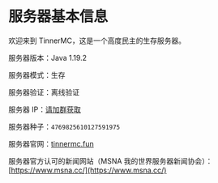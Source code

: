 # 服务器基本信息
欢迎来到 TinnerMC，这是一个高度民主的生存服务器。

服务器版本：Java 1.19.2

服务器模式：生存

服务器验证：离线验证  

服务器 IP：[请加群获取](http://qm.qq.com/cgi-bin/qm/qr?_wv=1027&k=pvHyiP4qjRiViCoPy3YYQs8jm9fh6C4H&authKey=LYYyK540gLCGEZw8q1hFRJe%2B7j11WVoqW5599u3H2okDzMrR6%2FlFPB9IqJth40pL&noverify=0&group_code=263147701)

服务器种子：`4769825610127591975` 

服务器官网：[tinnermc.fun](https://tinnermc.fun)

服务器官方认可的新闻网站（MSNA 我的世界服务器新闻协会）：[https://www.msna.cc/](https://www.msna.cc/)